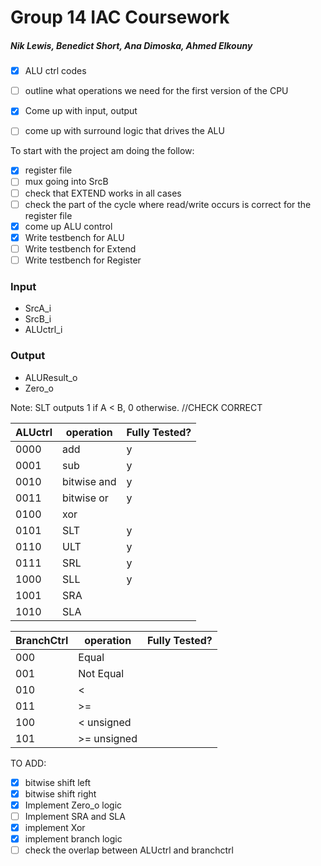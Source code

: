 # Group 14 IAC Coursework
##### Nik Lewis, Benedict Short, Ana Dimoska, Ahmed Elkouny
- [x]  ALU ctrl codes
- [ ]  outline what operations we need for the first version of the CPU
- [x]  Come up with input, output
- [ ]  come up with surround logic that drives the ALU


To start with the project am doing the follow:
- [x] register file
- [ ] mux going into SrcB
- [ ] check that EXTEND works in all cases
- [ ] check the part of the cycle where read/write occurs is correct for the register file
- [x] come up ALU control
- [x] Write testbench for ALU
- [ ] Write testbench for Extend 
- [ ] Write testbench for Register 

### Input

- SrcA_i
- SrcB_i
- ALUctrl_i

### Output

- ALUResult_o
- Zero_o

Note: SLT outputs 1 if A < B, 0 otherwise. //CHECK CORRECT

| ALUctrl | operation | Fully Tested? |
| --- | --- | --- |
| 0000 | add | y |
| 0001 | sub | y |
| 0010 | bitwise and | y |
| 0011 | bitwise or | y |
| 0100 | xor |  |
| 0101 | SLT | y |
| 0110 | ULT | y |
| 0111 | SRL | y |
| 1000 | SLL | y |
| 1001 | SRA |  |
| 1010 | SLA |  |


| BranchCtrl | operation | Fully Tested? |
| --- | --- | --- |
| 000 | Equal |  |
| 001 | Not Equal |  |
| 010 | < |  |
| 011 | >= |  |
| 100 | < unsigned |  |
| 101 | >= unsigned |  |


TO ADD:
- [x] bitwise shift left
- [x] bitwise shift right
- [x] Implement Zero_o logic
- [ ] Implement SRA and SLA
- [x] implement Xor
- [x] implement branch logic
- [ ] check the overlap between ALUctrl and branchctrl
